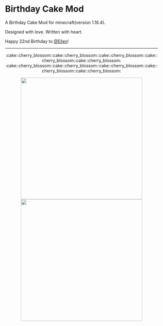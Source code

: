 # Birthday Cake Mod
A Birthday Cake Mod for minecraft(version 1.16.4).

Designed with love. Written with heart. 


Happy 22nd Birthday to [@Ellen](https://github.com/szellen)!

***
<p align="middle">
:cake::cherry_blossom::cake::cherry_blossom::cake::cherry_blossom::cake::cherry_blossom::cake::cherry_blossom:
:cake::cherry_blossom::cake::cherry_blossom::cake::cherry_blossom::cake::cherry_blossom::cake::cherry_blossom:
 </p>
 
<p align="middle">
  <img src="./screenshot/withEllen.png" width="400" />
  <img src="./screenshot/fromAbove.png" width="400" /> 
</p>


